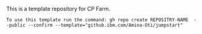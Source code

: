 This is a template repository for CP Farm.

```
To use this template run the command: gh repo create REPOSITRY-NAME  --public --confirm --template="github.ibm.com/Amina-Oti/jumpstart"
```

